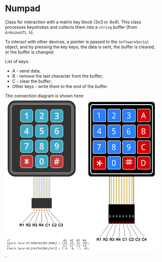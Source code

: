 # Numpad

Class for interaction with a matrix key block (3x3 or 4x4). 
This class processes keystrokes and collects them into a `string` buffer (from `ArduinoSTL.h`).


To interact with other devices, a pointer is passed to the `SoftwareSerial` object, 
and by pressing the key keys, the data is sent, the buffer is cleared, or the buffer 
is changed.


List of keys:
* A - send data;
* B - remove the last character from the buffer;
* C - clear the buffer;
* Other keys - write them to the end of the buffer.


The connection diagram is shown here: ![file](pin-diagram.png).